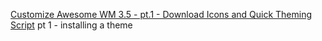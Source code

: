 [Customize Awesome WM 3.5 - pt.1 - Download Icons and Quick Theming Script](https://youtu.be/ZikY5lst5lg?t=357)
pt 1 - installing a theme
